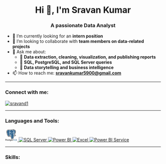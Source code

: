 <h1 align="center">Hi 👋, I'm Sravan Kumar</h1>
<h3 align="center">A passionate Data Analyst</h3>

- 🔭 I’m currently looking for an **intern position**
- 👯 I’m looking to collaborate with **team members on data-related projects**
- 💬 Ask me about:
  - 🔹 **Data extraction, cleaning, visualization, and publishing reports**
  - 🔹 **SQL, PostgreSQL, and SQL Server queries**
  - 🔹 **Data storytelling and business intelligence**
- 📫 How to reach me: **sravankumar5900@gmail.com**

---

<h3 align="left">Connect with me:</h3>
<p align="left">
  <a href="https://www.linkedin.com/in/sravand1/" target="_blank">
    <img align="center" src="https://raw.githubusercontent.com/rahuldkjain/github-profile-readme-generator/master/src/images/icons/Social/linked-in-alt.svg" alt="sravand1" height="30" width="40" />
  </a>
</p>

---

<h3 align="left">Languages and Tools:</h3>
<p align="left">
  <a href="https://www.postgresql.org" target="_blank" rel="noreferrer">
    <img src="https://raw.githubusercontent.com/devicons/devicon/master/icons/postgresql/postgresql-original-wordmark.svg" alt="PostgreSQL" width="40" height="40"/>
  </a>
  <a href="https://www.microsoft.com/en-us/sql-server" target="_blank" rel="noreferrer">
    <img src="https://www.svgrepo.com/show/303229/microsoft-sql-server-logo.svg" alt="SQL Server" width="40" height="40"/>
  </a>
  <a href="https://powerbi.microsoft.com/" target="_blank" rel="noreferrer">
    <img src="https://cdn.worldvectorlogo.com/logos/power-bi.svg" alt="Power BI" width="40" height="40"/>
  </a>
  <a href="https://www.microsoft.com/en-us/microsoft-365/excel" target="_blank" rel="noreferrer">
    <img src="https://upload.wikimedia.org/wikipedia/commons/7/73/Microsoft_Excel_2013-2019_logo.svg" alt="Excel" width="40" height="40"/>
  </a>
  <a href="https://learn.microsoft.com/en-us/power-bi/fundamentals/service-overview" target="_blank" rel="noreferrer">
    <img src="https://cdn.worldvectorlogo.com/logos/power-bi.svg" alt="Power BI Service" width="40" height="40"/>
  </a>
</p>

---

<h3 align="left">Skills:</h3>
<ul>
